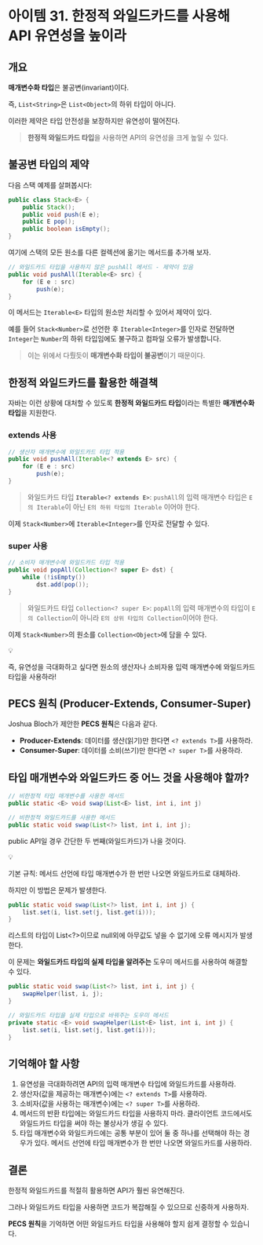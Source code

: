 # 아이템 31. 한정적 와일드카드를 사용해 API 유연성을 높이라

## 개요

**매개변수화 타입**은 불공변(invariant)이다. 

즉, `List<String>`은 `List<Object>`의 하위 타입이 아니다.

이러한 제약은 타입 안전성을 보장하지만 유연성이 떨어진다.

> **한정적 와일드카드 타입**을 사용하면 API의 유연성을 크게 높일 수 있다.
> 

## 불공변 타입의 제약

다음 스택 예제를 살펴봅시다:

```java
public class Stack<E> {
    public Stack();
    public void push(E e);
    public E pop();
    public boolean isEmpty();
}
```

여기에 스택의 모든 원소를 다른 컬렉션에 옮기는 메서드를 추가해 보자.

```java
// 와일드카드 타입을 사용하지 않은 pushAll 메서드 - 제약이 있음
public void pushAll(Iterable<E> src) {
    for (E e : src)
        push(e);
}
```

이 메서드는 `Iterable<E>` 타입의 원소만 처리할 수 있어서 제약이 있다.

예를 들어 `Stack<Number>`로 선언한 후 `Iterable<Integer>`를 인자로 전달하면 `Integer`는 `Number`의 하위 타입임에도 불구하고 컴파일 오류가 발생합니다.

> 이는 위에서 다뤘듯이 **매개변수화 타입이 불공변**이기 때문이다.
> 

## 한정적 와일드카드를 활용한 해결책

자바는 이런 상황에 대처할 수 있도록 **한정적 와일드카드 타입**이라는 특별한 **매개변수화 타입**을 지원한다.

### extends 사용

```java
// 생산자 매개변수에 와일드카드 타입 적용
public void pushAll(Iterable<? extends E> src) {
    for (E e : src)
        push(e);
}
```

> 와일드카드 타입 **`Iterable<? extends E>`**: `pushAll`의 입력 매개변수 타입은 `E의 Iterable`이 아닌 `E의 하위 타입의 Iterable` 이어야 한다.
> 

이제 `Stack<Number>`에 `Iterable<Integer>`를 인자로 전달할 수 있다.

### super 사용

```java
// 소비자 매개변수에 와일드카드 타입 적용
public void popAll(Collection<? super E> dst) {
    while (!isEmpty())
        dst.add(pop());
}
```

> 와일드카드 타입 `Collection<? super E>`: `popAll`의 입력 매개변수의 타입이 `E의 Collection`이 아니라 `E의 상위 타입의 Collection`이어야 한다.
> 

이제 `Stack<Number>`의 원소를 `Collection<Object>`에 담을 수 있다.

<aside>
💡

즉, 유연성을 극대화하고 싶다면 원소의 생산자나 소비자용 입력 매개변수에 와일드카드 타입을 사용하라!

</aside>

## PECS 원칙 (Producer-Extends, Consumer-Super)

Joshua Bloch가 제안한 **PECS 원칙**은 다음과 같다.

- **Producer-Extends**: 데이터를 생산(읽기)만 한다면 `<? extends T>`를 사용하라.
- **Consumer-Super**: 데이터를 소비(쓰기)만 한다면 `<? super T>`를 사용하라.

## 타입 매개변수와 와일드카드 중 어느 것을 사용해야 할까?

```java
// 비한정적 타입 매개변수를 사용한 메서드
public static <E> void swap(List<E> list, int i, int j)

// 비한정적 와일드카드를 사용한 메서드
public static void swap(List<?> list, int i, int j);
```

public API일 경우 간단한 두 번째(와일드카드)가 나을 것이다.

<aside>
💡

기본 규칙: 메서드 선언에 타입 매개변수가 한 번만 나오면 와일드카드로 대체하라.

</aside>

하지만 이 방법은 문제가 발생한다.

```java
public static void swap(List<?> list, int i, int j) {
    list.set(i, list.set(j, list.get(i)));
}
```

리스트의 타입이 List<?>이므로 null외에 아무값도 넣을 수 없기에 오류 메시지가 발생한다.

이 문제는 **와일드카드 타입의 실제 타입을 알려주는** 도우미 메서드를 사용하여 해결할 수 있다.

```java
public static void swap(List<?> list, int i, int j) {
    swapHelper(list, i, j);
}

// 와일드카드 타입을 실제 타입으로 바꿔주는 도우미 메서드
private static <E> void swapHelper(List<E> list, int i, int j) {
    list.set(i, list.set(j, list.get(i)));
}
```

## 기억해야 할 사항

1. 유연성을 극대화하려면 API의 입력 매개변수 타입에 와일드카드를 사용하라.
2. 생산자(값을 제공하는 매개변수)에는 `<? extends T>`를 사용하라.
3. 소비자(값을 사용하는 매개변수)에는 `<? super T>`를 사용하라.
4. 메서드의 반환 타입에는 와일드카드 타입을 사용하지 마라. 클라이언트 코드에서도 와일드카드 타입을 써야 하는 불상사가 생길 수 있다.
5. 타입 매개변수와 와일드카드에는 공통 부분이 있어 둘 중 하나를 선택해야 하는 경우가 있다. 메서드 선언에 타입 매개변수가 한 번만 나오면 와일드카드를 사용하라.

## 결론

한정적 와일드카드를 적절히 활용하면 API가 훨씬 유연해진다.

그러나 와일드카드 타입을 사용하면 코드가 복잡해질 수 있으므로 신중하게 사용하자.

**PECS 원칙**을 기억하면 어떤 와일드카드 타입을 사용해야 할지 쉽게 결정할 수 있습니다.